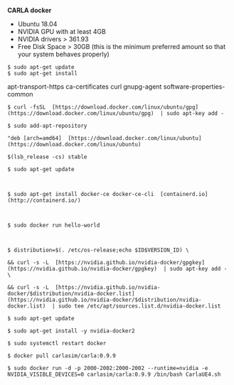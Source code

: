 **CARLA docker**

 - Ubuntu 18.04
 -  NVIDIA GPU with at least 4GB
  -   NVIDIA drivers > 361.93
   -  Free Disk Space > 30GB (this is the minimum preferred amount so that your system behaves properly)

    $ sudo apt-get update
    $ sudo apt-get install
apt-transport-https
ca-certificates
curl
gnupg-agent
software-properties-common

    $ curl -fsSL  [https://download.docker.com/linux/ubuntu/gpg](https://download.docker.com/linux/ubuntu/gpg)  | sudo apt-key add -
    
    $ sudo add-apt-repository

    "deb [arch=amd64]  [https://download.docker.com/linux/ubuntu](https://download.docker.com/linux/ubuntu)

    $(lsb_release -cs) stable

    $ sudo apt-get update

  

    $ sudo apt-get install docker-ce docker-ce-cli  [containerd.io](http://containerd.io/)

  

    $ sudo docker run hello-world
    
      
    
    $ distribution=$(. /etc/os-release;echo $ID$VERSION_ID) \
    
    && curl -s -L  [https://nvidia.github.io/nvidia-docker/gpgkey](https://nvidia.github.io/nvidia-docker/gpgkey)  | sudo apt-key add - \
    
    && curl -s -L  [https://nvidia.github.io/nvidia-docker/$distribution/nvidia-docker.list](https://nvidia.github.io/nvidia-docker/$distribution/nvidia-docker.list)  | sudo tee /etc/apt/sources.list.d/nvidia-docker.list
    
    $ sudo apt-get update
    
    $ sudo apt-get install -y nvidia-docker2
    
    $ sudo systemctl restart docker
    
    $ docker pull carlasim/carla:0.9.9
    
    $ sudo docker run -d -p 2000-2002:2000-2002 --runtime=nvidia -e NVIDIA_VISIBLE_DEVICES=0 carlasim/carla:0.9.9 /bin/bash CarlaUE4.sh







